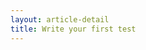 ```yaml
---
layout: article-detail
title: Write your first test
---
```


<!-- for docs rework: should contain information about tests, why you'd want them, what they do, etc. You can use https://learning.postman.com/docs/getting-started/first-steps/write-your-first-test/ for an example of a short, easy tutorial -->
